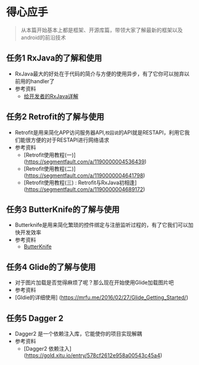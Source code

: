 # 得心应手
> 从本篇开始基本上都是框架、开源库篇，带领大家了解最新的框架以及android的前沿技术

## 任务1 RxJava的了解和使用
- RxJava最大的好处在于代码的简介与方便的使用异步，有了它你可以抛弃以前用的handler了
- 参考资料
	- [给开发者的RxJava详解](http://gank.io/post/560e15be2dca930e00da1083)

## 任务2 Retrofit的了解与使用
- Retrofit是用来简化APP访问服务器API,``校园说``的API就是RESTAPI，利用它我们能很方便的对于RESTAPI进行网络请求
- 参考资料
	- [Retrofit使用教程(一)] (https://segmentfault.com/a/1190000004536439)
	- [Retrofit使用教程(二)] (https://segmentfault.com/a/1190000004641798)
	- [Retrofit使用教程(三) : Retrofit与RxJava初相逢] (https://segmentfault.com/a/1190000004689172)

## 任务3 ButterKnife的了解与使用
- Butterknife是用来简化繁琐的控件绑定与注册监听过程的，有了它我们可以加快开发效率
- 参考资料
   - [ButterKnife](http://www.cnblogs.com/zhaoyanjun/p/6016341.html)	 

## 任务4 Glide的了解与使用
- 对于图片加载是否觉得麻烦了呢？那么现在开始使用Glide加载图片吧
- 参考资料
 - [Gldie的详细使用] (https://mrfu.me/2016/02/27/Glide_Getting_Started/)

## 任务5 Dagger 2
- Dagger2 是一个依赖注入库，它能使你的项目实现解耦
- 参考资料
	- [Dagger2 依赖注入] (https://gold.xitu.io/entry/578cf2612e958a00543c45a4)
